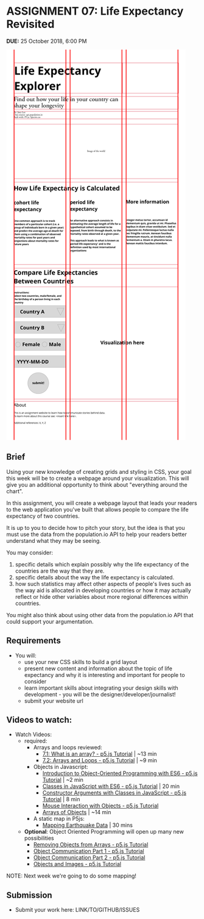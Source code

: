 # ASSIGNMENT 07: Life Expectancy Revisited
**DUE:** 25 October 2018, 6:00 PM

![wireframe of sketch](assets/images/page-wireframe.png)

## Brief

Using your new knowledge of creating grids and styling in CSS, your goal this week will be to create a webpage around your visualization. This will give you an additional opportunity to think about "everything around the chart". 

In this assignment, you will create a webpage layout that leads your readers to the web application you've built that allows people to compare the life expectancy of two countries. 

It is up to you to decide how to pitch your story, but the idea is that you must use the data from the population.io API to help your readers better understand what they may be seeing. 

You may consider:

1. specific details which explain possibly why the life expectancy of the countries are the way that they are. 
2. specific details about the way the life expectancy is calculated. 
3. how such statistics may affect other aspects of people's lives such as the way aid is allocated in developing countries or how it may actually reflect or hide other variables about more regional differences within countries. 

You might also think about using other data from the population.io API that could support your argumentation. 

<!-- - Create a copy of your Life Expectancy Visualization and develop a styled web page around the interactive visualization.
    - use a combination of layout, typography, and color to communicate the data being presented and any insights you've found while working with the data
    - Can you think of creative ways to reinterpret the data? -->

## Requirements

* You will:
  * use your new CSS skills to build a grid layout
  * present new content and information about the topic of life expectancy and why it is interesting and important for people to consider
  * learn important skills about integrating your design skills with development - you will be the designer/developer/journalist! 
  * submit your website url 

## Videos to watch:
- Watch Videos:
    - required:
      - Arrays and loops reviewed:
        - [7.1: What is an array? - p5.js Tutorial](https://www.youtube.com/watch?v=VIQoUghHSxU) | ~13 min
        - [7.2: Arrays and Loops - p5.js Tutorial](https://www.youtube.com/watch?v=RXWO3mFuW-I) | ~9 min
      - Objects in Javascript:
        - [Introduction to Object-Oriented Programming with ES6 - p5.js Tutorial](https://www.youtube.com/watch?v=xG2Vbnv0wvg&index=22&t=0s&list=PLRqwX-V7Uu6Zy51Q-x9tMWIv9cueOFTFA) | ~2 min
        - [Classes in JavaScript with ES6 - p5.js Tutorial](https://www.youtube.com/watch?v=T-HGdc8L-7w&index=23&t=4s&list=PLRqwX-V7Uu6Zy51Q-x9tMWIv9cueOFTFA) | 20 min
        - [Constructor Arguments with Classes in JavaScript - p5.js Tutorial](https://www.youtube.com/watch?v=rHiSsgFRgx4&index=24&t=2s&list=PLRqwX-V7Uu6Zy51Q-x9tMWIv9cueOFTFA) | 8 min
        - [Mouse Interaction with Objects - p5.js Tutorial](https://www.youtube.com/watch?v=TaN5At5RWH8&index=29&t=0s&list=PLRqwX-V7Uu6Zy51Q-x9tMWIv9cueOFTFA)
        - [Arrays of Objects](https://www.youtube.com/watch?v=fBqaA7zRO58) | ~14 min
      - A static map in P5js:
        - [Mapping Earthquake Data](https://www.youtube.com/watch?v=ZiYdOwOrGyc&index=11&list=PLRqwX-V7Uu6a-SQiI4RtIwuOrLJGnel0r) | 30 mins
    - **Optional**: Object Oriented Programming will open up many new possibilities
      - [Removing Objects from Arrays - p5.js Tutorial](https://www.youtube.com/watch?v=tA_ZgruFF9k&index=30&t=0s&list=PLRqwX-V7Uu6Zy51Q-x9tMWIv9cueOFTFA)
      - [Object Communication Part 1 - p5.js Tutorial](https://www.youtube.com/watch?v=W1-ej3Wu5zg&index=31&t=0s&list=PLRqwX-V7Uu6Zy51Q-x9tMWIv9cueOFTFA)
      - [Object Communication Part 2 - p5.js Tutorial](https://www.youtube.com/watch?v=5Q9cA0REztY&index=32&t=0s&list=PLRqwX-V7Uu6Zy51Q-x9tMWIv9cueOFTFA)
      - [Objects and Images - p5.js Tutorial](https://www.youtube.com/watch?v=i2C1hrJMwz0&index=33&t=0s&list=PLRqwX-V7Uu6Zy51Q-x9tMWIv9cueOFTFA)

NOTE: Next week we're going to do some mapping!


## Submission

* Submit your work here: LINK/TO/GITHUB/ISSUES
